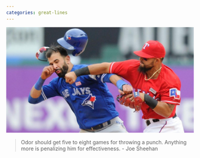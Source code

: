 ```yaml
---
categories: great-lines
---
```


![odor](https://raw.githubusercontent.com/muneer78/muneer78.github.io/master/images/odor.jpeg)
 
> Odor should get five to eight games for throwing a punch. Anything more is penalizing him for effectiveness. - Joe Sheehan


